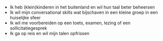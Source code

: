 
<ul id="quotes" class="fnt_serif500 fnt_s38">

<li>
Ik heb (klein)kinderen in het buitenland en wil hun taal beter beheersen
</li>
<li>
Ik wil mijn conversational skills wat bijschaven in een kleine groep in een huiselijke sfeer
</li>
<li>
Ik wil me voorbereiden op een toets, examen, lezing of een sollicitatiegesprek
</li>
<li>
Ik ga op reis en wil mijn talen opfrissen
</li>

</ul>